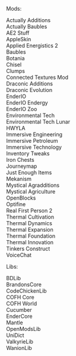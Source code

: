 Mods:

  Actually Additions  
  Actually Baubles  
  AE2 Stuff  
  AppleSkin  
  Applied Energistics 2  
  Baubles  
  Botania  
  Chisel  
  Clumps  
  Connected Textures Mod  
  Draconic Additions  
  Draconic Evolution  
  EnderIO  
  EnderIO Endergy  
  EnderIO Zoo  
  Environmental Tech  
  Environmental Tech Lunar  
  HWYLA  
  Immersive Engineering  
  Immersive Petroleum  
  Immersive Technology  
  Inventory Tweaks  
  Iron Chests  
  Journeymap  
  Just Enough Items  
  Mekanism  
  Mystical Agradditions  
  Mystical Agriculture  
  OpenBlocks  
  Optifine  
  Real First Person 2  
  Thermal Cultivation  
  Thermal Dynamics  
  Thermal Expansion  
  Thermal Foundation  
  Thermal Innovation  
  Tinkers Construct  
  VoiceChat  


Libs:

  BDLib  
  BrandonsCore  
  CodeChickenLib  
  COFH Core  
  COFH World  
  Cucumber  
  EnderCore  
  Mantle  
  OpenModsLib  
  UniDict  
  ValkyrieLib  
  WanionLib  
